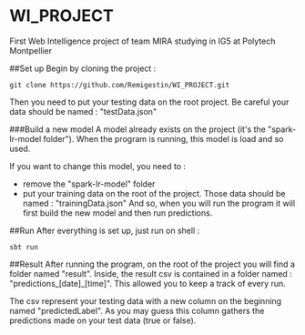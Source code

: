 # WI_PROJECT
First Web Intelligence project of team MIRA studying in IG5 at Polytech Montpellier


##Set up
Begin by cloning the project :

```
git clone https://github.com/Remigestin/WI_PROJECT.git
```

Then you need to put your testing data on the root project. 
Be careful your data should be named : "testData.json"


###Build a new model
A model already exists on the project (it's the "spark-lr-model folder"). 
When the program is running, this model is load and so used.

If you want to change this model, you need to :
- remove the "spark-lr-model" folder
- put your training data on the root of the project. Those data should be named : "trainingData.json"
And so, when you will run the program it will first build the new model and then run predictions.


##Run
After everything is set up, just run on shell : 
```
sbt run
```


##Result
After running the program, on the root of the project you will find a folder named "result". 
Inside, the result csv is contained in a folder named : "predictions_[date]_[time]". 
This allowed you to keep a track of every run.

The csv represent your testing data with a new column on the beginning named "predictedLabel". 
As you may guess this column gathers the predictions made on your test data (true or false). 

